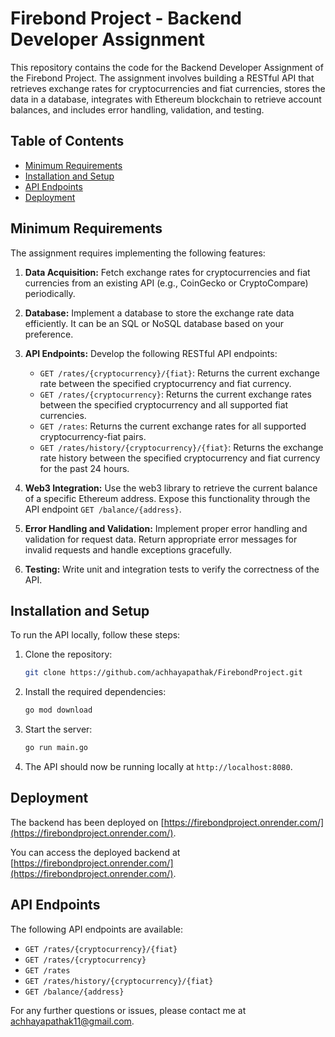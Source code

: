 # Firebond Project - Backend Developer Assignment

This repository contains the code for the Backend Developer Assignment of the Firebond Project. The assignment involves building a RESTful API that retrieves exchange rates for cryptocurrencies and fiat currencies, stores the data in a database, integrates with Ethereum blockchain to retrieve account balances, and includes error handling, validation, and testing.

## Table of Contents

- [Minimum Requirements](#minimum-requirements)
- [Installation and Setup](#installation-and-setup)
- [API Endpoints](#api-endpoints)
- [Deployment](#deployment)

## Minimum Requirements

The assignment requires implementing the following features:

1. **Data Acquisition:** Fetch exchange rates for cryptocurrencies and fiat currencies from an existing API (e.g., CoinGecko or CryptoCompare) periodically.

2. **Database:** Implement a database to store the exchange rate data efficiently. It can be an SQL or NoSQL database based on your preference.

3. **API Endpoints:** Develop the following RESTful API endpoints:

   - `GET /rates/{cryptocurrency}/{fiat}`: Returns the current exchange rate between the specified cryptocurrency and fiat currency.
   - `GET /rates/{cryptocurrency}`: Returns the current exchange rates between the specified cryptocurrency and all supported fiat currencies.
   - `GET /rates`: Returns the current exchange rates for all supported cryptocurrency-fiat pairs.
   - `GET /rates/history/{cryptocurrency}/{fiat}`: Returns the exchange rate history between the specified cryptocurrency and fiat currency for the past 24 hours.

4. **Web3 Integration:** Use the web3 library to retrieve the current balance of a specific Ethereum address. Expose this functionality through the API endpoint `GET /balance/{address}`.

5. **Error Handling and Validation:** Implement proper error handling and validation for request data. Return appropriate error messages for invalid requests and handle exceptions gracefully.

6. **Testing:** Write unit and integration tests to verify the correctness of the API.

## Installation and Setup

To run the API locally, follow these steps:

1. Clone the repository:

   ```bash
   git clone https://github.com/achhayapathak/FirebondProject.git

2. Install the required dependencies:

    ```bash
    go mod download
    ```

3. Start the server:

    ```bash
    go run main.go
    ```

4. The API should now be running locally at `http://localhost:8080`.


## Deployment

The backend has been deployed on [https://firebondproject.onrender.com/](https://firebondproject.onrender.com/).

You can access the deployed backend at [https://firebondproject.onrender.com/](https://firebondproject.onrender.com/).


## API Endpoints

The following API endpoints are available:

- `GET /rates/{cryptocurrency}/{fiat}`
- `GET /rates/{cryptocurrency}`
- `GET /rates`
- `GET /rates/history/{cryptocurrency}/{fiat}`
- `GET /balance/{address}`

For any further questions or issues, please contact me at [achhayapathak11@gmail.com](mailto:achhayapathak11@gmail.com).
